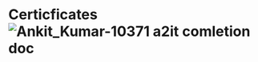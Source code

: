 # Certicficates![Ankit_Kumar-10371 a2it comletion doc](https://github.com/ANKIT-Kundu/Certicficates/assets/132146018/db3b60f6-2346-4e4f-bdde-b619c9110736)
